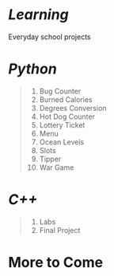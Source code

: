 # *Learning*
Everyday school projects

# *Python*
> 1. Bug Counter
> 2. Burned Calories
> 3. Degrees Conversion
> 4. Hot Dog Counter
> 5. Lottery Ticket
> 6. Menu
> 7. Ocean Levels
> 8. Slots
> 9. Tipper
> 10. War Game


# *C++*
> 1. Labs
> 2. Final Project

# **More to Come**

